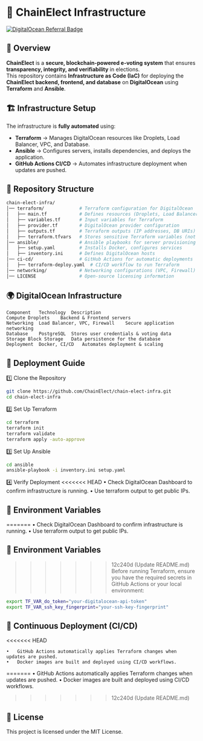 # 🚀 ChainElect Infrastructure

[![DigitalOcean Referral Badge](https://web-platforms.sfo2.cdn.digitaloceanspaces.com/WWW/Badge%203.svg)](https://www.digitalocean.com/?refcode=cc9395b29763&utm_campaign=Referral_Invite&utm_medium=Referral_Program&utm_source=badge)

## 📌 Overview

**ChainElect** is a **secure, blockchain-powered e-voting system** that ensures **transparency, integrity, and verifiability** in elections.  
This repository contains **Infrastructure as Code (IaC)** for deploying the **ChainElect backend, frontend, and database** on **DigitalOcean** using **Terraform** and **Ansible**.

## 🏗️ Infrastructure Setup

The infrastructure is **fully automated** using:

- **Terraform** → Manages DigitalOcean resources like Droplets, Load Balancer, VPC, and Database.
- **Ansible** → Configures servers, installs dependencies, and deploys the application.
- **GitHub Actions CI/CD** → Automates infrastructure deployment when updates are pushed.

## 📂 Repository Structure

```sh
chain-elect-infra/
│── terraform/             # Terraform configuration for DigitalOcean
│   ├── main.tf            # Defines resources (Droplets, Load Balancer, DB)
│   ├── variables.tf       # Input variables for Terraform
│   ├── provider.tf        # DigitalOcean provider configuration
│   ├── outputs.tf         # Terraform outputs (IP addresses, DB URIs)
│   ├── terraform.tfvars   # Stores sensitive Terraform variables (not committed)
│── ansible/               # Ansible playbooks for server provisioning
│   ├── setup.yaml         # Installs Docker, configures services
│   ├── inventory.ini      # Defines DigitalOcean hosts
│── ci-cd/                 # GitHub Actions for automatic deployments
│   ├── terraform-deploy.yaml  # CI/CD workflow to run Terraform
│── networking/            # Networking configurations (VPC, Firewall)
│── LICENSE                # Open-source licensing information
```

## 🌍 DigitalOcean Infrastructure

```
Component	Technology	Description
Compute	Droplets	Backend & Frontend servers
Networking	Load Balancer, VPC, Firewall	Secure application networking
Database	PostgreSQL	Stores user credentials & voting data
Storage	Block Storage	Data persistence for the database
Deployment	Docker, CI/CD	Automates deployment & scaling
```

## 🚀 Deployment Guide

1️⃣ Clone the Repository

```sh
git clone https://github.com/ChainElect/chain-elect-infra.git
cd chain-elect-infra
```

2️⃣ Set Up Terraform

```sh
cd terraform
terraform init
terraform validate
terraform apply -auto-approve
```

3️⃣ Set Up Ansible

```sh
cd ansible
ansible-playbook -i inventory.ini setup.yaml
```

4️⃣ Verify Deployment
<<<<<<< HEAD
• Check DigitalOcean Dashboard to confirm infrastructure is running.
• Use terraform output to get public IPs.

## 🔐 Environment Variables

=======
	•	Check DigitalOcean Dashboard to confirm infrastructure is running.
	•	Use terraform output to get public IPs.
## 🔐 Environment Variables
>>>>>>> 12c240d (Update README.md)
Before running Terraform, ensure you have the required secrets in GitHub Actions or your local environment:

```sh
export TF_VAR_do_token="your-digitalocean-api-token"
export TF_VAR_ssh_key_fingerprint="your-ssh-key-fingerprint"
```

## 🔄 Continuous Deployment (CI/CD)
<<<<<<< HEAD

    •	GitHub Actions automatically applies Terraform changes when updates are pushed.
    •	Docker images are built and deployed using CI/CD workflows.
=======
	•	GitHub Actions automatically applies Terraform changes when updates are pushed.
	•	Docker images are built and deployed using CI/CD workflows.
>>>>>>> 12c240d (Update README.md)

## 📜 License

This project is licensed under the MIT License.
